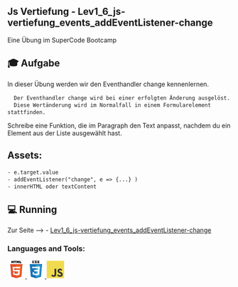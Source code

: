 ## Js Vertiefung - Lev1_6_js-vertiefung_events_addEventListener-change

Eine Übung im SuperCode Bootcamp

## 🎓 Aufgabe

In dieser Übung werden wir den Eventhandler change kennenlernen.

      Der Eventhandler change wird bei einer erfolgten Änderung ausgelöst.
      Diese Wertänderung wird im Normalfall in einem Formularelement stattfinden.

Schreibe eine Funktion, die im Paragraph den Text anpasst, nachdem du ein Element aus der Liste ausgewählt hast.

## Assets:

    - e.target.value
    - addEventListener("change", e => {...} )
    - innerHTML oder textContent

## 💻 Running

Zur Seite —> - [Lev1_6_js-vertiefung_events_addEventListener-change](https://mukkez.github.io/Bootcamp/tasks/Day_65/Lev1_6_js-vertiefung_events_addEventListener-change/)

<p align="left">
</p>

<h3 align="left">Languages and Tools:</h3>
<p align="left"> <a href="https://www.w3schools.com/html/" target="_blank" rel="noreferrer"> <img src="https://raw.githubusercontent.com/devicons/devicon/master/icons/html5/html5-original-wordmark.svg" alt="html5" width="40" height="40"/> </a>
<a href="https://www.w3schools.com/css/" target="_blank" rel="noreferrer"> <img src="https://raw.githubusercontent.com/devicons/devicon/master/icons/css3/css3-original-wordmark.svg" alt="css3" width="40" height="40"/> </a> 
<a href="https://www.w3schools.com/css/" target="_blank" rel="noreferrer"> <img src="https://raw.githubusercontent.com/devicons/devicon/master/icons/javascript/javascript-original.svg" alt="css3" width="40" height="40"/> </a> </p>
